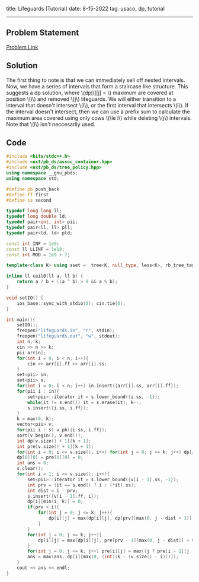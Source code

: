 title: Lifeguards (Tutorial)
date: 8-15-2022
tag: usaco, dp, tutorial

---

## Problem Statement

[Problem Link](http://www.usaco.org/index.php?page=viewproblem2&cpid=792)

## Solution

The first thing to note is that we can immediately sell off nested intervals. Now, we have a series of intervals that form a staircase like structure. This suggests a dp solution, where \\(dp[i][j] = \\) maximum are covered at position \\(i\\) and removed \\(j\\) lifeguards. We will either transition to a interval that doesn't intersect \\(i\\), or the first interval that intersects \\(i\\). If the interval doesn't intersect, then we can use a prefix sum to calculate the maximum area covered using only cows \\(\le i\\) while deleting \\(j\\) intervals. Note that \\(i\\) isn't neccesarily used.

## Code
```c++
#include <bits/stdc++.h>
#include <ext/pb_ds/assoc_container.hpp>
#include <ext/pb_ds/tree_policy.hpp>
using namespace __gnu_pbds;
using namespace std;

#define pb push_back
#define ff first
#define ss second

typedef long long ll;
typedef long double ld;
typedef pair<int, int> pii;
typedef pair<ll, ll> pll;
typedef pair<ld, ld> pld;

const int INF = 1e9;
const ll LLINF = 1e18;
const int MOD = 1e9 + 7;

template<class K> using sset =  tree<K, null_type, less<K>, rb_tree_tag, tree_order_statistics_node_update>;

inline ll ceil0(ll a, ll b) {
    return a / b + ((a ^ b) > 0 && a % b);
}

void setIO() {
    ios_base::sync_with_stdio(0); cin.tie(0);
}

int main(){
    setIO();
    freopen("lifeguards.in", "r", stdin);
    freopen("lifeguards.out", "w", stdout);
    int n, k;
    cin >> n >> k;
    pii arr[n];
    for(int i = 0; i < n; i++){
        cin >> arr[i].ff >> arr[i].ss;
    }
    set<pii> in;
    set<pii> s;
    for(int i = 0; i < n; i++) in.insert({arr[i].ss, arr[i].ff});
    for(pii i : in){
        set<pii>::iterator it = s.lower_bound({i.ss, -1});
        while(it != s.end()) it = s.erase(it), k--;
        s.insert({i.ss, i.ff});
    }
    k = max(0, k);
    vector<pii> v;
    for(pii i : s) v.pb({i.ss, i.ff});
    sort(v.begin(), v.end());
    int dp[v.size() + 1][k + 1];
    int pre[v.size() + 1][k + 1];
    for(int i = 0; i <= v.size(); i++) for(int j = 0; j <= k; j++) dp[i][j] = pre[i][j] = -INF;
    dp[0][0] = pre[0][0] = 0;
    int ans = 0;
    s.clear();
    for(int i = 1; i <= v.size(); i++){
        set<pii>::iterator it = s.lower_bound({v[i - 1].ss, -1});
        int prv = (it == s.end() ? i : (*it).ss);
        int dist = i - prv;
        s.insert({v[i - 1].ff, i});
        dp[i][min(i, k)] = 0;
        if(prv < i){
            for(int j = 0; j <= k; j++){
                dp[i][j] = max(dp[i][j], dp[prv][max(0, j - dist + 1)] + v[i - 1].ff - v[prv - 1].ff);
            }
        }
        for(int j = 0; j <= k; j++){
            dp[i][j] = max(dp[i][j], pre[prv - 1][max(0, j - dist)] + v[i - 1].ff - v[i - 1].ss);
        }
        for(int j = 0; j <= k; j++) pre[i][j] = max((j ? pre[i - 1][j - 1] : -INF), dp[i][j]);
        ans = max(ans, dp[i][max(0, (int)(k - (v.size() - i)))]);
    }
    cout << ans << endl;
}
```